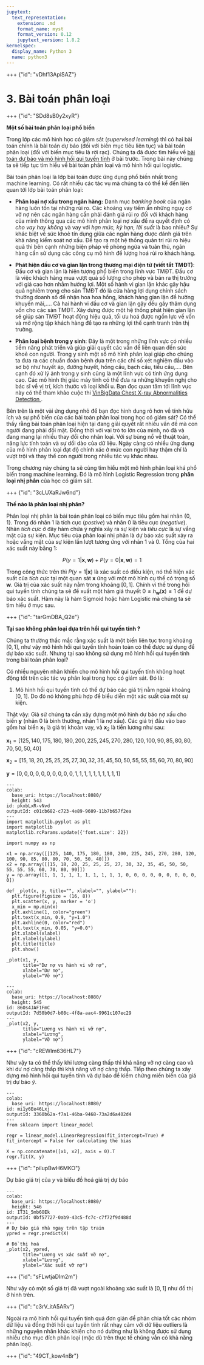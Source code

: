 ```yaml
---
jupytext:
  text_representation:
    extension: .md
    format_name: myst
    format_version: 0.12
    jupytext_version: 1.8.2
kernelspec:
  display_name: Python 3
  name: python3
---
```


+++ {"id": "vDhf13ApiSAZ"}

# 3. Bài toán phân loại

+++ {"id": "SDd8sB0y2xyR"}

**Một số bài toán phân loại phổ biến**

Trong lớp các mô hình học có giám sát (_supervised learning_) thì có hai bài toán chính là bài toán dự báo (đối với biến mục tiêu liên tục) và bài toán phân loại (đối với biến mục tiêu là rời rạc). Chúng ta đã được tìm hiểu về [bài toán dự báo và mô hình hồi qui tuyến tính](https://phamdinhkhanh.github.io/deepai-book/ch_ml/index_prediction.html) ở bài trước. Trong bài này chúng ta sẽ tiếp tục tìm hiểu về bài toán phân loại và mô hình hồi qui logistic.

Bài toán phân loại là lớp bài toán được ứng dụng phổ biến nhất trong machine learning. Có rất nhiều các tác vụ mà chúng ta có thể kể đến liên quan tới lớp bài toán phân loại:

* **Phân loại nợ xấu trong ngân hàng:** Danh mục _banking book_ của ngân hàng luôn tồn tại những rủi ro. Các khoảng vay tiềm ẩn những nguy cơ vỡ nợ nên các ngân hàng cần phải đánh giá rủi ro đối với khách hàng của mình thông qua các mô hình phân loại nợ xấu để ra quyết định có _cho vay hay không_ và vay với _hạn mức, kỳ hạn, lãi suất_ là bao nhiêu? Sự khác biệt về sức khoẻ tín dụng giữa các ngân hàng được đánh giá trên khả năng kiểm soát nợ xấu. Để tạo ra một hệ thống quản trị rủi ro hiệu quả thì bên cạnh những biện pháp về phòng ngừa và tuân thủ, ngân hàng cần sử dụng các công cụ mô hình để lượng hoá rủi ro khách hàng.

* **Phát hiện đầu cơ và gian lận trong thương mại điện tử (viết tắt TMĐT)**: Đầu cơ và gian lận là hiện tượng phổ biến trong lĩnh vực TMĐT. Đầu cơ là việc khách hàng mua vượt quá số lượng cho phép và bán ra thị trường với giá cao hơn nhằm hưởng lợi. Một số hành vi gian lận khác gây hậu quả nghiêm trọng cho sàn TMĐT đó là cửa hàng lợi dụng chính sách thưởng doanh số để nhận hoa hoa hồng, khách hàng gian lận để hưởng khuyến mãi,.... Cả hai hành vi đầu cơ và gian lận gây đều gây thâm dụng vốn cho các sàn TMĐT. Xây dựng được một hệ thống phát hiện gian lận sẽ giúp sàn TMĐT hoạt động hiệu quả, tối ưu hoá được ngồn lực về vốn và mở rộng tập khách hàng để tạo ra những lợi thế cạnh tranh trên thị trường.

* **Phân loại bệnh trong y sinh**: Đây là một trong những lĩnh vực có nhiều tiềm năng phát triển và giúp giải quyết các vấn đề liên quan đến sức khoẻ con người. Trong y sinh một số mô hình phân loại giúp cho chúng ta đưa ra các chuẩn đoán bệnh dựa trên các chỉ số xét nghiệm đầu vào sơ bộ như huyết áp, đường huyết, hồng cầu, bạch cầu, tiểu cầu,.... Bên cạnh đó xử lý ảnh trong y sinh cũng là một lĩnh vực có tính ứng dụng cao. Các mô hình thị giác máy tính có thể đưa ra những khuyến nghị cho bác sĩ về vị trí, kích thước và loại khối u. Bạn đọc quan tâm tới lĩnh vực này có thể tham khảo cuộc thi [VinBigData Chest X-ray Abnormalities Detection
](https://www.kaggle.com/c/vinbigdata-chest-xray-abnormalities-detection).
 
Bên trên là một vài ứng dụng nhỏ để bạn đọc hình dung rõ hơn về tính hữu ích và sự phổ biến của các bài toán phân loại trong học có giám sát? Có thể thấy rằng bài toán phân loại hiện tại đang giải quyết rất nhiều vấn đề mà con người đang phải đối mặt. Đồng thời với vai trò to lớn của mình, nó đã và đang mang lại nhiều thay đổi cho nhân loại. Với sự bùng nổ về thuật toán, năng lực tính toán và sự dồi dào của dữ liệu. Ngày càng có nhiều ứng dụng của mô hình phân loại đạt độ chính xác ở mức con người hay thậm chí là vượt trội và thay thế con người trong nhiều tác vụ khác nhau.

Trong chương này chúng ta sẽ cùng tìm hiểu một mô hình phân loại khá phổ biến trong machine learning. Đó là mô hình Logistic Regression trong **phân loại nhị phân** của học có giám sát.

+++ {"id": "3cLUXaRJw6nd"}

**Thế nào là phân loại nhị phân?**

Phân loại nhị phân là bài toán phân loại có biến mục tiêu gồm hai nhãn $\{0, 1\}$. Trong đó nhãn 1 là tích cực (_postive_) và nhãn 0 là tiêu cực (_negative_). Nhãn _tích cực_ ở đây hàm chứa ý nghĩa xảy ra sự kiện và _tiêu cực_ là sự vắng mặt của sự kiện. Mục tiêu của phân loại nhị phân là dự báo xác suất xảy ra hoặc vắng mặt của sự kiện lần lượt tương ứng với nhãn 1 và 0. Tổng của hai xác suất này bằng 1:

$$P(y=1|\mathbf{x}, \mathbf{w}) + P(y=0|\mathbf{x}, \mathbf{w})=1$$

Trong công thức trên thì $P(y=1|\mathbf{x})$ là xác suất có điều kiện, nó thể hiện xác suất của _tích cực_ tại một quan sát $\mathbf{x}$ ứng với một mô hình cụ thể có trọng số $\mathbf{w}$. Giá trị của xác suất này nằm trong khoảng $[0, 1]$. Chính vì thế trong hồi qui tuyến tính chúng ta sẽ đề xuất một hàm giả thuyết $0 \leq h_{\mathbf{w}}(\mathbf{x}) \leq 1$ để dự báo xác suất. Hàm này là hàm Sigmoid hoặc hàm Logistic mà chúng ta sẽ tìm hiểu ở mục sau.

+++ {"id": "tarGmDBA_Q2e"}

**Tại sao không phân loại dựa trên hồi qui tuyến tính ?**

Chúng ta thường thắc mắc rằng xác suất là một biến liên tục trong khoảng $[0, 1]$, như vậy mô hình hồi qui tuyến tính hoàn toàn có thể được sử dụng để dự báo xác suất. Nhưng tại sao không sử dụng mô hình hồi qui tuyến tính trong bài toán phân loại?

Có nhiều nguyên nhân khiến cho mô hình hồi qui tuyến tính không hoạt động tốt trên các tác vụ phân loại trong học có giám sát. Đó là:

1. Mô hình hồi qui tuyến tính có thể dự báo các giá trị nằm ngoài khoảng [0, 1]. Do đó nó không phù hợp để biểu diễn một xác suất của một sự kiện. 

Thật vậy: Giả sử chúng ta cần xây dựng một mô hình dự báo nợ xấu cho biến $\mathbf{y}$ (nhãn 0 là bình thường, nhãn 1 là nợ xấu). Các giá trị đầu vào bao gồm hai biến $\mathbf{x}_1$ là giá trị khoản vay, và $\mathbf{x}_2$ là tiền lương như sau:

$\mathbf{x}_1 = [125, 140, 175, 180, 180, 200, 225, 245, 270, 280, 120, 100, 90, 85, 80, 80, 70, 50, 50, 40]$


$\mathbf{x}_2 = [15, 18, 20, 25, 25, 25, 27, 30, 32, 35, 45, 50, 50, 55, 55, 55, 60, 70, 80, 90]$

$\mathbf{y} = [0, 0, 0, 0, 0, 0, 0, 0, 0, 0, 1, 1, 1, 1, 1, 1, 1, 1, 1, 1]$

```{code-cell}
---
colab:
  base_uri: https://localhost:8080/
  height: 543
id: pkxbLxR-vNvd
outputId: c01cb682-c723-4e89-9609-11b7b657f2ea
---
import matplotlib.pyplot as plt
import matplotlib
matplotlib.rcParams.update({'font.size': 22})

import numpy as np

x1 = np.array([[125, 140, 175, 180, 180, 200, 225, 245, 270, 280, 120, 100, 90, 85, 80, 80, 70, 50, 50, 40]])
x2 = np.array([[15, 18, 20, 25, 25, 25, 27, 30, 32, 35, 45, 50, 50, 55, 55, 55, 60, 70, 80, 90]])
y = np.array([1, 1, 1, 1, 1, 1, 1, 1, 1, 1, 0, 0, 0, 0, 0, 0, 0, 0, 0, 0])

def _plot(x, y, title="", xlabel="", ylabel=""):
  plt.figure(figsize = (16, 8))
  plt.scatter(x, y, marker = 'o')
  x_min = np.min(x)
  plt.axhline(1, color="green")
  plt.text(x_min, 0.9, "y=1.0")
  plt.axhline(0, color="red")
  plt.text(x_min, 0.05, "y=0.0")
  plt.xlabel(xlabel)
  plt.ylabel(ylabel)
  plt.title(title)
  plt.show()

_plot(x1, y, 
      title="Dư nợ vs hành vi vỡ nợ",
      xlabel="Dư nợ",
      ylabel="Vỡ nợ")
```

```{code-cell}
---
colab:
  base_uri: https://localhost:8080/
  height: 545
id: 86Os4JAF1FmC
outputId: 7d50b0d7-b08c-4f8a-aac4-9961c107ec29
---
_plot(x2, y, 
      title="Lương vs hành vi vỡ nợ",
      xlabel="Lương",
      ylabel="Vỡ nợ")
```

+++ {"id": "cREWIm636HL7"}

Như vậy ta có thể thấy khi lương càng thấp thì khả năng vỡ nợ càng cao và khi dư nợ càng thấp thì khả năng vỡ nợ càng thấp. Tiếp theo chúng ta xây dựng mô hình hồi qui tuyến tính và dự báo để kiểm chứng miền biến của giá trị dự báo $\hat{y}$.

```{code-cell}
---
colab:
  base_uri: https://localhost:8080/
id: mi1y6Ee46Lxj
outputId: 3360b62a-f7a1-46ba-9468-73a2d6a402d4
---
from sklearn import linear_model

regr = linear_model.LinearRegression(fit_intercept=True) # fit_intercept = False for calculating the bias

X = np.concatenate([x1, x2], axis = 0).T
regr.fit(X, y)
```

+++ {"id": "piIupBwH6MKO"}

Dự báo giá trị của $y$ và biểu đồ hoá giá trị dự báo

```{code-cell}
---
colab:
  base_uri: https://localhost:8080/
  height: 546
id: IT31_5mb6OEk
outputId: 0bf57727-0ab9-43c5-fc7c-c7f72f9d488d
---
# Dự báo giá nhà ngay trên tập train
ypred = regr.predict(X)

# Đồ thị hoá 
_plot(x2, ypred, 
      title="Lương vs xác suất vỡ nợ",
      xlabel="Lương",
      ylabel="Xác suất vỡ nợ")
```

+++ {"id": "sFLwtjaDIm2m"}

Như vậy có một số giá trị đã vượt ngoài khoảng xác suất là $[0, 1]$ như đồ thị ở hình trên.

+++ {"id": "c3rV_itA5ARv"}

Ngoài ra mô hình hồi qui tuyến tính quá đơn giản để phân chia tốt các nhóm dữ liệu và đồng thời hồi qui tuyến tính rất nhạy cảm với dữ liệu outliers là những nguyên nhân khác khiến cho nó dường như là không được sử dụng nhiều cho mục đích phân loại (mặc dù trên thực tế chúng vẫn có khả năng phân loại).

+++ {"id": "49CT_kow4nBr"}

